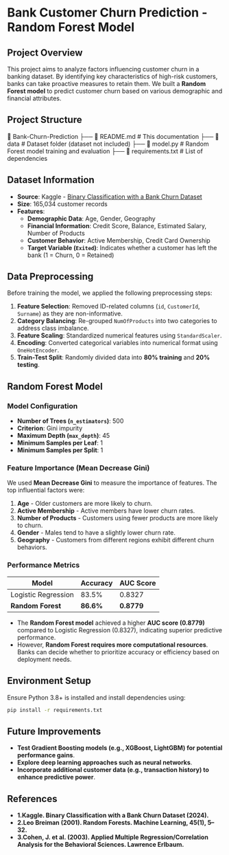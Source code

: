 # Bank Customer Churn Prediction - Random Forest Model

## Project Overview
This project aims to analyze factors influencing customer churn in a banking dataset. By identifying key characteristics of high-risk customers, banks can take proactive measures to retain them. We built a **Random Forest model** to predict customer churn based on various demographic and financial attributes.

## Project Structure
📂 Bank-Churn-Prediction 
├── 📄 README.md # This documentation 
├── 📂 data # Dataset folder (dataset not included) 
├── 📄 model.py # Random Forest model training and evaluation 
├── 📄 requirements.txt # List of dependencies 


## Dataset Information
- **Source**: Kaggle - [Binary Classification with a Bank Churn Dataset](https://www.kaggle.com/competitions/playground-series-s4e1/overview)
- **Size**: 165,034 customer records
- **Features**:
  - **Demographic Data**: Age, Gender, Geography
  - **Financial Information**: Credit Score, Balance, Estimated Salary, Number of Products
  - **Customer Behavior**: Active Membership, Credit Card Ownership
  - **Target Variable (`Exited`)**: Indicates whether a customer has left the bank (1 = Churn, 0 = Retained)

## Data Preprocessing
Before training the model, we applied the following preprocessing steps:
1. **Feature Selection**: Removed ID-related columns (`id`, `CustomerId`, `Surname`) as they are non-informative.
2. **Category Balancing**: Re-grouped `NumOfProducts` into two categories to address class imbalance.
3. **Feature Scaling**: Standardized numerical features using `StandardScaler`.
4. **Encoding**: Converted categorical variables into numerical format using `OneHotEncoder`.
5. **Train-Test Split**: Randomly divided data into **80% training** and **20% testing**.

## Random Forest Model
### **Model Configuration**
- **Number of Trees (`n_estimators`)**: 500
- **Criterion**: Gini impurity
- **Maximum Depth (`max_depth`)**: 45
- **Minimum Samples per Leaf**: 1
- **Minimum Samples per Split**: 1

### **Feature Importance (Mean Decrease Gini)**
We used **Mean Decrease Gini** to measure the importance of features. The top influential factors were:
1. **Age** - Older customers are more likely to churn.
2. **Active Membership** - Active members have lower churn rates.
3. **Number of Products** - Customers using fewer products are more likely to churn.
4. **Gender** - Males tend to have a slightly lower churn rate.
5. **Geography** - Customers from different regions exhibit different churn behaviors.

### **Performance Metrics**
| Model           | Accuracy | AUC Score |
|----------------|----------|-----------|
| Logistic Regression | 83.5% | 0.8327 |
| **Random Forest** | **86.6%** | **0.8779** |

- The **Random Forest model** achieved a higher **AUC score (0.8779)** compared to Logistic Regression (0.8327), indicating superior predictive performance.
- However, **Random Forest requires more computational resources**. Banks can decide whether to prioritize accuracy or efficiency based on deployment needs.

## Environment Setup
Ensure Python 3.8+ is installed and install dependencies using:
```bash
pip install -r requirements.txt
```
## Future Improvements
- **Test Gradient Boosting models (e.g., XGBoost, LightGBM) for potential performance gains**.
- **Explore deep learning approaches such as neural networks**.
- **Incorporate additional customer data (e.g., transaction history) to enhance predictive power**.

## References
- **1.Kaggle. Binary Classification with a Bank Churn Dataset (2024).**
- **2.Leo Breiman (2001). Random Forests. Machine Learning, 45(1), 5–32.**
- **3.Cohen, J. et al. (2003). Applied Multiple Regression/Correlation Analysis for the Behavioral Sciences. Lawrence Erlbaum.**

